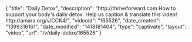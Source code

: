 {
    "title": "Daily Detox",
    "description": "http:\/\/thriveforward.com How to support your body's daily detox. Help us caption & translate this video! http:\/\/amara.org\/v\/CCK4\/",
    "videoid": "165526",
    "date_created": "1399316161",
    "date_modified": "1418181404",
    "type": "captivate",
    "layout": "video",
    "url": "\/v\/daily-detox\/165526"
}